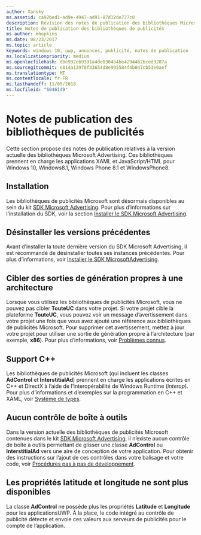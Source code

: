 ```yaml
---
author: Xansky
ms.assetid: ca92bed1-ad9e-4947-ad91-87d12de727c0
description: Révision des notes de publication des bibliothèques Microsoft Advertising.
title: Notes de publication des bibliothèques de publicités
ms.author: mhopkins
ms.date: 08/23/2017
ms.topic: article
keywords: windows 10, uwp, annonces, publicité, notes de publication
ms.localizationpriority: medium
ms.openlocfilehash: dbe932eb9391a4de0304b4be42944b2bced3287a
ms.sourcegitcommit: e814a13978f33654d8e995584f4b047cb53e0aef
ms.translationtype: MT
ms.contentlocale: fr-FR
ms.lasthandoff: 11/05/2018
ms.locfileid: "6046149"
---
```

# <a name="release-notes-for-the-advertising-libraries"></a>Notes de publication des bibliothèques de publicités




Cette section propose des notes de publication relatives à la version actuelle des bibliothèques Microsoft Advertising. Ces bibliothèques prennent en charge les applications XAML et JavaScript/HTML pour Windows 10, Windows8.1, Windows Phone 8.1 et WindowsPhone8.

## <a name="installation"></a>Installation


Les bibliothèques de publicités Microsoft sont désormais disponibles au sein du kit [SDK Microsoft Advertising](http://aka.ms/ads-sdk-uwp). Pour plus d’informations sur l’installation du SDK, voir la section [Installer le SDK Microsoft Advertising](install-the-microsoft-advertising-libraries.md).

## <a name="uninstall-previous-versions"></a>Désinstaller les versions précédentes

Avant d’installer la toute dernière version du SDK Microsoft Advertising, il est recommandé de désinstaller toutes ses instances précédentes. Pour plus d’informations, voir [Installer le SDK MicrosoftAdvertising](install-the-microsoft-advertising-libraries.md).

## <a name="target-architecture-specific-build-outputs"></a>Cibler des sorties de génération propres à une architecture

Lorsque vous utilisez les bibliothèques de publicités Microsoft, vous ne pouvez pas cibler **TouteUC** dans votre projet. Si votre projet cible la plateforme **TouteUC**, vous pouvez voir un message d’avertissement dans votre projet une fois que vous avez ajouté une référence aux bibliothèques de publicités Microsoft. Pour supprimer cet avertissement, mettez à jour votre projet pour utiliser une sortie de génération propre à l’architecture (par exemple, **x86**). Pour plus d’informations, voir [Problèmes connus](known-issues-for-the-advertising-libraries.md).

## <a name="c-support"></a>Support C++

Les bibliothèques de publicités Microsoft (qui incluent les classes **AdControl** et **InterstitialAd**) prennent en charge les applications écrites en C++ et DirectX à l’aide de l’interopérabilité de Windows Runtime (*interop*). Pour plus d’informations et d’exemples sur la programmation en C++ et XAML, voir [Système de types](https://docs.microsoft.com/cpp/cppcx/type-system-c-cx).

## <a name="no-toolbox-control"></a>Aucun contrôle de boîte à outils

Dans la version actuelle des bibliothèques de publicités Microsoft contenues dans le kit [SDK Microsoft Advertising](http://aka.ms/ads-sdk-uwp), il n’existe aucun contrôle de boîte à outils permettant de glisser une classe **AdControl** ou **InterstitialAd** vers une aire de conception de votre application. Pour obtenir des instructions sur l’ajout de ces contrôles dans votre balisage et votre code, voir [Procédures pas à pas de développement](developer-walkthroughs.md).

## <a name="latitude-and-longitude-properties-no-longer-available"></a>Les propriétés latitude et longitude ne sont plus disponibles

La classe **AdControl** ne possède plus les propriétés **Latitude** et **Longitude** pour les applicationsUWP. À la place, le code intégré au contrôle de publicité détecte et envoie ces valeurs aux serveurs de publicités pour le compte de l’application.


 

 
